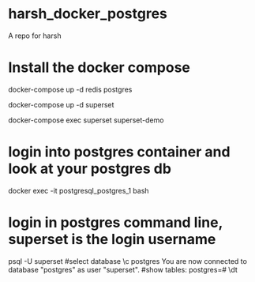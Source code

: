 # harsh_docker_postgres
A repo for harsh

# Install the docker compose
docker-compose up -d redis postgres

docker-compose up -d superset

docker-compose exec superset superset-demo


# login into postgres container and look at your postgres db
docker exec -it postgresql_postgres_1 bash
# login in postgres command line, superset is the login username
psql -U superset
#select database 
\c postgres
You are now connected to database "postgres" as user "superset".
#show tables:
postgres=# \dt